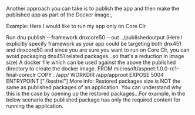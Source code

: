 Another approach you can take is to publish the app and then make the published app as part of the Docker image:,

Example: Here I would like to run my app only on Core Clr

Run dnu publish --framework dnxcore50 --out ../publishedoutput (Here I explicitly specify framework as your app could be targeting both dnx451 and dnxcore50 and since you are sure you want to run on Core Clr, you can avoid packaging dnx451 related packages...so that's a reduction in image size)
A docker file which can be used against the above the published directory to create the docker image.
FROM microsoft/aspnet:1.0.0-rc1-final-coreclr
COPY . /app/
WORKDIR /app/approot
EXPOSE 5004
ENTRYPOINT ["./kestrel"]
More info:
Restored packages size is NOT the same as published packages of an application.
You can understand why this is the case by opening up the restored packages...For example, in the below scenario the published package has only the required content for running the application.